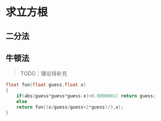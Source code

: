 # 求立方根

## 二分法

## 牛顿法

> TODO：理论待补充

```c
float fun(float guess,float x)
{
    if(abs(guess*guess*guess-x)<0.0000001) return guess;
    else
    return fun((x/guess/guess+2*guess)/3,x);
}
```

